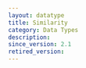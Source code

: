 ```yaml
---
layout: datatype
title: Similarity
category: Data Types
description: 
since_version: 2.1
retired_version: 
---
```

